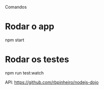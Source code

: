 Comandos

# Rodar o app
npm start

# Rodar os testes
npm run test:watch


API: https://github.com/rbpinheiro/nodejs-dojo
